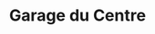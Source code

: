 ---
title: "Garage du Centre"
url: /marsillargues/garage-du-centre/
shop: réparation de voitures
---